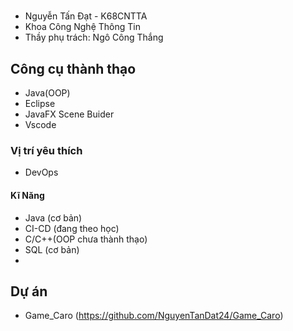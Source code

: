 # 
- Nguyễn Tấn Đạt - K68CNTTA
- Khoa Công Nghệ Thông Tin
- Thầy phụ trách: Ngô Công Thắng
## Công cụ thành thạo
- Java(OOP)
- Eclipse
- JavaFX Scene Buider
- Vscode
  
### Vị trí yêu thích 
- DevOps

#### Kĩ Năng 
- Java (cơ bản)
- CI-CD (đang theo học)
- C/C++(OOP chưa thành thạo)
- SQL (cơ bản)
- 

## Dự án
- Game_Caro (https://github.com/NguyenTanDat24/Game_Caro)
